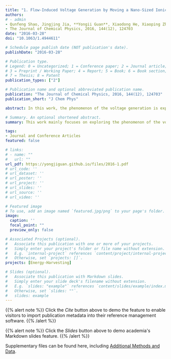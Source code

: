 ```yaml
---
title: "1. Flow-Induced Voltage Generation by Moving a Nano-Sized Ionic Liquids Droplet over a Graphene Sheet: Molecular Dynamics Simulation (Times cited = 12)"
authors:
# - admin
- Qunfeng Shao, Jingjing Jia, **Yongii Guan**, Xiaodong He, Xiaoping Zhang
- The Journal of Chemical Physics, 2016, 144(12), 124703
date: "2016-03-28"
doi: "10.1063/1.4944611"

# Schedule page publish date (NOT publication's date).
publishDate: "2016-03-28"

# Publication type.
# Legend: 0 = Uncategorized; 1 = Conference paper; 2 = Journal article;
# 3 = Preprint / Working Paper; 4 = Report; 5 = Book; 6 = Book section;
# 7 = Thesis; 8 = Patent
publication_types: ["2"]

# Publication name and optional abbreviated publication name.
publication: "The Journal of Chemical Physics, 2016, 144(12), 124703"
publication_short: "J Chem Phys"

abstract: In this work, the phenomenon of the voltage generation is explored by using the molecular dynamics simulations, which is performed by driving a nano-sized droplet of room temperature ionic liquids moving along the monolayer graphene sheet for the first time. The studies show that the cations and anions of the droplet will move with velocity nonlinearly increasing to saturation arising by the force balance. The traditional equation for calculating the induced voltage is developed by taking the charge density into consideration, and larger induced voltages in µV-scale are obtained from the nano-size simulation systems based on the ionic liquids (ILs) for its enhanced ionic drifting velocities. It is also derived that the viscosity acts as a reduction for the induced voltage by comparing systems composed of two types of ILs with different viscosity and temperature.

# Summary. An optional shortened abstract.
summary: This work mainly focuses on exploring the phenomenon of the voltage generation by driving a nano-sized droplet of room temperature ionic liquids moving along the monolayer graphene sheet using the molecular dynamics simulations.

tags:
- Journal and Conference Articles
featured: false

# links:
# - name: ""
#   url: ""
url_pdf: https://yongjiguan.github.io/files/2016-1.pdf
# url_code: ''
# url_dataset: ''
# url_poster: ''
# url_project: ''
# url_slides: ''
# url_source: ''
# url_video: ''

# Featured image
# To use, add an image named `featured.jpg/png` to your page's folder. 
image:
  caption: ''
  focal_point: ""
  preview_only: false

# Associated Projects (optional).
#   Associate this publication with one or more of your projects.
#   Simply enter your project's folder or file name without extension.
#   E.g. `internal-project` references `content/project/internal-project/index.md`.
#   Otherwise, set `projects: []`.
projects: [Energy-Harvesting]

# Slides (optional).
#   Associate this publication with Markdown slides.
#   Simply enter your slide deck's filename without extension.
#   E.g. `slides: "example"` references `content/slides/example/index.md`.
#   Otherwise, set `slides: ""`.
#   slides: example
---
```


{{% alert note %}}
Click the *Cite* button above to demo the feature to enable visitors to import publication metadata into their reference management software.
{{% /alert %}}

{{% alert note %}}
Click the *Slides* button above to demo academia's Markdown slides feature.
{{% /alert %}}

Supplementary files can be found here, including [Additional Methods and Data](https://aip.scitation.org/doi/10.1063/1.4944611).